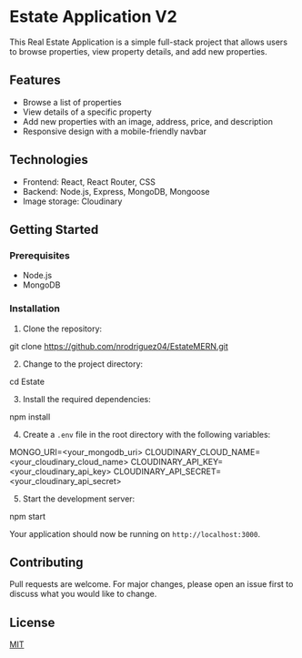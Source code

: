 # Estate Application V2

This Real Estate Application is a simple full-stack project that allows users to browse properties, view property details, and add new properties.

## Features

- Browse a list of properties
- View details of a specific property
- Add new properties with an image, address, price, and description
- Responsive design with a mobile-friendly navbar

## Technologies

- Frontend: React, React Router, CSS
- Backend: Node.js, Express, MongoDB, Mongoose
- Image storage: Cloudinary

## Getting Started

### Prerequisites

- Node.js
- MongoDB

### Installation

1. Clone the repository:

git clone https://github.com/nrodriguez04/EstateMERN.git

2. Change to the project directory:

cd Estate

3. Install the required dependencies:

npm install


4. Create a `.env` file in the root directory with the following variables:

MONGO_URI=<your_mongodb_uri>
CLOUDINARY_CLOUD_NAME=<your_cloudinary_cloud_name>
CLOUDINARY_API_KEY=<your_cloudinary_api_key>
CLOUDINARY_API_SECRET=<your_cloudinary_api_secret>

5. Start the development server:

npm start


Your application should now be running on `http://localhost:3000`.

## Contributing

Pull requests are welcome. For major changes, please open an issue first to discuss what you would like to change.

## License

[MIT](https://choosealicense.com/licenses/mit/)

